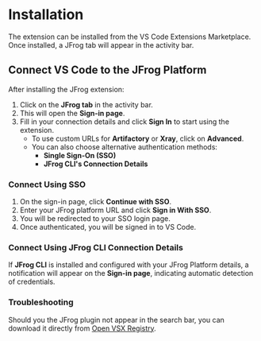 # Installation

The extension can be installed from the VS Code Extensions Marketplace. Once installed, a JFrog tab will appear in the activity bar.

## **Connect VS Code to the JFrog Platform**

After installing the JFrog extension:

1. Click on the **JFrog tab** in the activity bar.
2. This will open the **Sign-in page**.
3. Fill in your connection details and click **Sign In** to start using the extension.
   * To use custom URLs for **Artifactory** or **Xray**, click on **Advanced**.
   * You can also choose alternative authentication methods:
     * **Single Sign-On (SSO)**
     * **JFrog CLI's Connection Details**

### **Connect Using SSO**

1. On the sign-in page, click **Continue with SSO**.
2. Enter your JFrog platform URL and click **Sign in With SSO**.
3. You will be redirected to your SSO login page.
4. Once authenticated, you will be signed in to VS Code.

### **Connect Using JFrog CLI Connection Details**

If **JFrog CLI** is installed and configured with your JFrog Platform details, a notification will appear on the **Sign-in page**, indicating automatic detection of credentials.

### Troubleshooting

Should you the JFrog plugin not appear in the search bar, you can download it directly from [Open VSX Registry](https://open-vsx.org/extension/JFrog/jfrog-vscode-extension).
